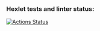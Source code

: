 ### Hexlet tests and linter status:
[![Actions Status](https://github.com/DmitryAonin/typescript-project-81/actions/workflows/hexlet-check.yml/badge.svg)](https://github.com/DmitryAonin/typescript-project-81/actions)